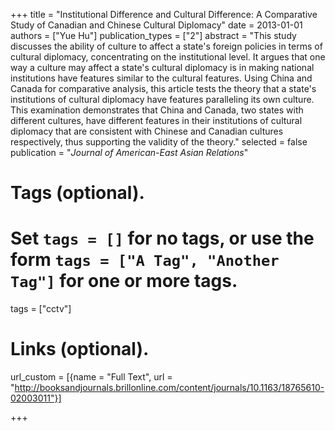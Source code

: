 +++
title = "Institutional Difference and Cultural Difference: A Comparative Study of Canadian and Chinese Cultural Diplomacy"
date = 2013-01-01
authors = ["Yue Hu"]
publication_types = ["2"]
abstract = "This study discusses the ability of culture to affect a state's foreign policies in terms of cultural diplomacy, concentrating on the institutional level. It argues that one way a culture may affect a state's cultural diplomacy is in making national institutions have features similar to the cultural features. Using China and Canada for comparative analysis, this article tests the theory that a state's institutions of cultural diplomacy have features paralleling its own culture. This examination demonstrates that China and Canada, two states with different cultures, have different features in their institutions of cultural diplomacy that are consistent with Chinese and Canadian cultures respectively, thus supporting the validity of the theory."
selected = false
publication = "*Journal of American-East Asian Relations*"

# Tags (optional).
#   Set `tags = []` for no tags, or use the form `tags = ["A Tag", "Another Tag"]` for one or more tags.
tags = ["cctv"]

# Links (optional).
url_custom = [{name = "Full Text", url = "http://booksandjournals.brillonline.com/content/journals/10.1163/18765610-02003011"}]

+++

